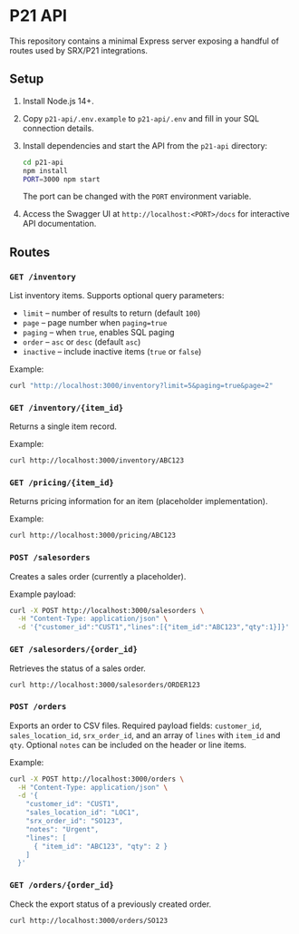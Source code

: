 # P21 API

This repository contains a minimal Express server exposing a handful of routes used by SRX/P21 integrations.

## Setup

1. Install Node.js 14+.
2. Copy `p21-api/.env.example` to `p21-api/.env` and fill in your SQL connection details.
3. Install dependencies and start the API from the `p21-api` directory:
   ```bash
   cd p21-api
   npm install
   PORT=3000 npm start
   ```
   The port can be changed with the `PORT` environment variable.
   
4. Access the Swagger UI at `http://localhost:<PORT>/docs` for interactive API documentation.

## Routes

### `GET /inventory`
List inventory items. Supports optional query parameters:
- `limit` – number of results to return (default `100`)
- `page` – page number when `paging=true`
- `paging` – when `true`, enables SQL paging
- `order` – `asc` or `desc` (default `asc`)
- `inactive` – include inactive items (`true` or `false`)

Example:
```bash
curl "http://localhost:3000/inventory?limit=5&paging=true&page=2"
```

### `GET /inventory/{item_id}`
Returns a single item record.

Example:
```bash
curl http://localhost:3000/inventory/ABC123
```

### `GET /pricing/{item_id}`
Returns pricing information for an item (placeholder implementation).

Example:
```bash
curl http://localhost:3000/pricing/ABC123
```

### `POST /salesorders`
Creates a sales order (currently a placeholder).

Example payload:
```bash
curl -X POST http://localhost:3000/salesorders \
  -H "Content-Type: application/json" \
  -d '{"customer_id":"CUST1","lines":[{"item_id":"ABC123","qty":1}]}'
```

### `GET /salesorders/{order_id}`
Retrieves the status of a sales order.

```bash
curl http://localhost:3000/salesorders/ORDER123
```

### `POST /orders`
Exports an order to CSV files. Required payload fields:
`customer_id`, `sales_location_id`, `srx_order_id`, and an array of `lines` with `item_id` and `qty`.
Optional `notes` can be included on the header or line items.

Example:
```bash
curl -X POST http://localhost:3000/orders \
  -H "Content-Type: application/json" \
  -d '{
    "customer_id": "CUST1",
    "sales_location_id": "LOC1",
    "srx_order_id": "SO123",
    "notes": "Urgent",
    "lines": [
      { "item_id": "ABC123", "qty": 2 }
    ]
  }'
```

### `GET /orders/{order_id}`
Check the export status of a previously created order.

```bash
curl http://localhost:3000/orders/SO123
```

